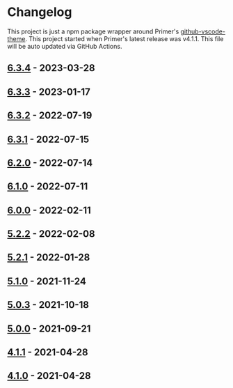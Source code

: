 # Changelog

This project is just a npm package wrapper around Primer's [github-vscode-theme](https://github.com/primer/github-vscode-theme/). This project started when Primer's latest release was v4.1.1. This file will be auto updated via GitHub Actions.

## [6.3.4] - 2023-03-28

## [6.3.3] - 2023-01-17

## [6.3.2] - 2022-07-19

## [6.3.1] - 2022-07-15

## [6.2.0] - 2022-07-14

## [6.1.0] - 2022-07-11

## [6.0.0] - 2022-02-11

## [5.2.2] - 2022-02-08

## [5.2.1] - 2022-01-28

## [5.1.0] - 2021-11-24

## [5.0.3] - 2021-10-18

## [5.0.0] - 2021-09-21

## [4.1.1] - 2021-04-28

## [4.1.0] - 2021-04-28

[6.3.4]: https://github.com/primer/github-vscode-theme/releases/tag/v6.3.4
[6.3.3]: https://github.com/primer/github-vscode-theme/releases/tag/v6.3.3
[6.3.2]: https://github.com/primer/github-vscode-theme/releases/tag/v6.3.2
[6.3.1]: https://github.com/primer/github-vscode-theme/releases/tag/v6.3.1
[6.2.0]: https://github.com/primer/github-vscode-theme/releases/tag/v6.2.0
[6.1.0]: https://github.com/primer/github-vscode-theme/releases/tag/v6.1.0
[6.0.0]: https://github.com/primer/github-vscode-theme/releases/tag/v6.0.0
[5.2.2]: https://github.com/primer/github-vscode-theme/releases/tag/v5.2.2
[5.2.1]: https://github.com/primer/github-vscode-theme/releases/tag/v5.2.1
[5.1.0]: https://github.com/primer/github-vscode-theme/releases/tag/v5.1.0
[5.0.3]: https://github.com/primer/github-vscode-theme/releases/tag/v5.0.3
[5.0.0]: https://github.com/primer/github-vscode-theme/releases/tag/v5.0.0
[4.1.1]: https://github.com/primer/github-vscode-theme/releases/tag/v4.1.1
[4.1.0]: https://github.com/primer/github-vscode-theme/releases/tag/v4.1.0
